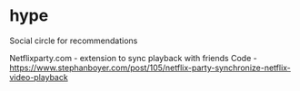 # hype
Social circle for recommendations

Netflixparty.com - extension to sync playback with friends
Code - https://www.stephanboyer.com/post/105/netflix-party-synchronize-netflix-video-playback
